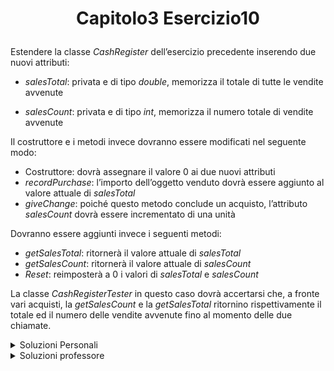 # <p align=center> Capitolo3 Esercizio10

Estendere la classe *CashRegister* dell’esercizio precedente
inserendo due nuovi attributi:

- *salesTotal*: privata e di tipo *double*, memorizza il totale di tutte
le vendite avvenute

- *salesCount*: privata e di tipo *int*, memorizza il numero totale di vendite avvenute

Il costruttore e i metodi invece dovranno essere modificati nel
seguente modo:

- Costruttore: dovrà assegnare il valore 0 ai due nuovi attributi
- *recordPurchase*: l’importo dell’oggetto venduto dovrà essere aggiunto al valore attuale di *salesTotal*
- *giveChange*: poiché questo metodo conclude un acquisto, l’attributo *salesCount* dovrà essere incrementato di una unità

Dovranno essere aggiunti invece i seguenti metodi:

- *getSalesTotal*: ritornerà il valore attuale di *salesTotal*
- *getSalesCount*: ritornerà il valore attuale di *salesCount*
- *Reset*: reimposterà a 0 i valori di *salesTotal* e *salesCount*

La classe *CashRegisterTester* in questo caso dovrà accertarsi che, a
fronte vari acquisti, la *getSalesCount* e la *getSalesTotal* ritornino
rispettivamente il totale ed il numero delle vendite avvenute fino al
momento delle due chiamate.

<details closed>
<summary> Soluzioni Personali </summary>

[CashRegister.java]() <br>
[CashRegisterTester.java]()
</details>
<details closed>
<summary> Soluzioni professore </summary>

[CashRegister.java]() <br>
[CashRegisterTester.java]()
</details>
